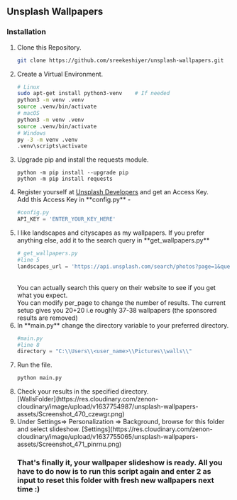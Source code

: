 ## Unsplash Wallpapers

### Installation

<ol>
<li>
Clone this Repository.
<br>

```bash
git clone https://github.com/sreekeshiyer/unsplash-wallpapers.git
```

<li>
Create a Virtual Environment.
<br>

```bash
# Linux
sudo apt-get install python3-venv    # If needed
python3 -m venv .venv
source .venv/bin/activate
# macOS
python3 -m venv .venv
source .venv/bin/activate
# Windows
py -3 -m venv .venv
.venv\scripts\activate
```

<li>
Upgrade pip and install the requests module.

```
python -m pip install --upgrade pip
python -m pip install requests
```

<li>
Register yourself at <a href="https://unsplash.com/developers" target="_blank">Unsplash Developers</a> and get an Access Key.
<br/>Add this Access Key in **config.py** -

```python
#config.py
API_KEY = 'ENTER_YOUR_KEY_HERE'
```

<li>
I like landscapes and cityscapes as my wallpapers. If you prefer anything else, add it to the search query in **get_wallpapers.py**

```python
# get_wallpapers.py
#line 5
landscapes_url = 'https://api.unsplash.com/search/photos?page=1&query=[ENTER_YOUR_QUERY_HERE]]&per_page=20&order_by=latest&orientation=landscape&color=blue'
```

<br/>
You can actually search this query on their website to see if you get what you expect. 
<br/> You can modify per_page to change the number of results. The current setup gives you 20+20 i.e roughly 37-38 wallpapers (the sponsored results are removed)
<br/>
<li>
In **main.py** change the directory variable to your preferred directory.

```python
#main.py
#line 8
directory = "C:\\Users\\<user_name>\\Pictures\\walls\\"
```

<li>
Run the file.

```bash
python main.py
```

<li>
Check your results in the specified directory.
<br/>
[WallsFolder](https://res.cloudinary.com/zenon-cloudinary/image/upload/v1637754987/unsplash-wallpapers-assets/Screenshot_470_czewgr.png)
<br/>

<li>
Under Settings=> Personalization => Background, browse for this folder and select slideshow.
[Settings](https://res.cloudinary.com/zenon-cloudinary/image/upload/v1637755065/unsplash-wallpapers-assets/Screenshot_471_pinrnu.png)
<br/>

### That's finally it, your wallpaper slideshow is ready. All you have to do now is to run this script again and enter 2 as input to reset this folder with fresh new wallpapers next time :)
